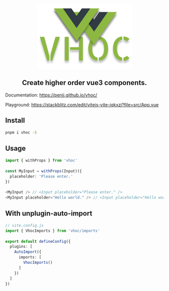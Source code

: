 <p align="center">
  <img width="300" src="https://raw.githubusercontent.com/penjj/design/main/vhoc/vhoc.png" />
</p>

<h2 align="center">
  Create higher order vue3 components.
</h2>

Documentation: https://penjj.github.io/vhoc/

Playground: https://stackblitz.com/edit/vitejs-vite-jqkxzj?file=src/App.vue

## Install
```bash
pnpm i vhoc -S
```

## Usage
```ts
import { withProps } from 'vhoc'

const MyInput = withProps(Input)({
  placeholder: 'Please enter.'
})

<MyInput /> // <Input placeholder="Please enter." />
<MyInput placeholder="Hello world." /> // <Input placeholder="Hello world." />
```

## With unplugin-auto-import
```ts
// vite.config.js
import { VhocImports } from 'vhoc/imports'

export default defineConfig({
  plugins: [
    AutoImport({
      imports: [
        VhocImports()
      ]
    })
  ]
})
